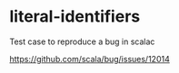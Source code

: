 # literal-identifiers

Test case to reproduce a bug in scalac

https://github.com/scala/bug/issues/12014
